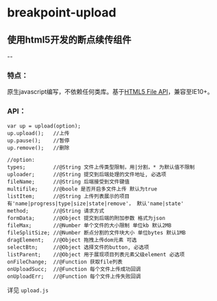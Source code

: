 breakpoint-upload
==
## 使用html5开发的断点续传组件
--
### 特点：
原生javascript编写，不依赖任何类库。基于[HTML5 File API](http://www.w3.org/TR/FileAPI/ "HTML5 File API")，兼容至IE10+。

### API：

	var up = upload(option);
	up.upload();   //上传
	up.pause();    //暂停
	up.remove();   //删除

	//option:
	types;         //@String 文件上传类型限制，用|分割，* 为默认值不限制
	uploader;      //@String 提交到后端处理的文件地址, 必选项
	fileName;      //@String 后端接受到文件键值
	multifile;     //@boole 是否开启多文件上传 默认为true
	listItem;      //@String 上传列表展示的项目有'name|progress|type|size|state|remove'， 默认'name|state'
	method;        //@String 请求方式
	formData;      //@Object 提交到后端的附加参数 格式为json
	fileMax;       //@Number 单个文件的大小限制 单位kb 默认2MB
	fileSplitSize; //@Number 断点分割的文件块大小 单位bytes 默认1MB
	dragElement;   //@Object 拖拽上传dom元素 可选
	selectBtn;     //@Object 选择文件的button, 必选项
	listParent;    //@Object 用于展现项目列表元素父级element 必选项
	onFileChange;  //@Function 获取file列表
	onUploadSucc;  //@Function 每个文件上传成功回调
	onUploadErr;   //@Function 每个文件上传失败回调

详见 `upload.js`
